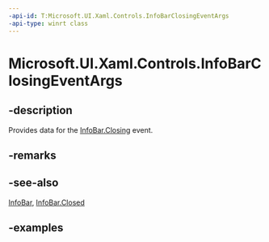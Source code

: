 ```yaml
---
-api-id: T:Microsoft.UI.Xaml.Controls.InfoBarClosingEventArgs
-api-type: winrt class
---
```


# Microsoft.UI.Xaml.Controls.InfoBarClosingEventArgs

<!--
public class InfoBarClosingEventArgs
-->


## -description

Provides data for the [InfoBar.Closing](infobar_closing.md) event.

## -remarks

## -see-also

[InfoBar](infobar.md), [InfoBar.Closed](infobar_closed.md)

## -examples


